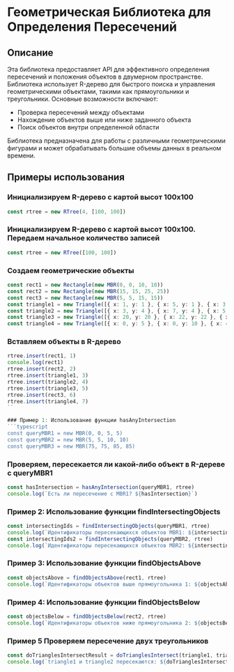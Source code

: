 # Геометрическая Библиотека для Определения Пересечений

## Описание

Эта библиотека предоставляет API для эффективного определения пересечений и положения объектов в двумерном пространстве. Библиотека использует R-дерево для быстрого поиска и управления геометрическими объектами, такими как прямоугольники и треугольники. Основные возможности включают:

- Проверка пересечений между объектами
- Нахождение объектов выше или ниже заданного объекта
- Поиск объектов внутри определенной области

Библиотека предназначена для работы с различными геометрическими фигурами и может обрабатывать большие объемы данных в реальном времени.

## Примеры использования

### Инициализируем R-дерево с картой высот 100x100
```typescript
const rtree = new RTree(4, [100, 100])
```

### Инициализируем R-дерево с картой высот 100x100. Передаем начальное количество записей
```typescript
const rtree = new RTree([100, 100]) 
```

### Создаем геометрические объекты
```typescript
const rect1 = new Rectangle(new MBR(0, 0, 10, 10))
const rect2 = new Rectangle(new MBR(15, 15, 25, 25))
const rect3 = new Rectangle(new MBR(5, 5, 15, 15))
const triangle1 = new Triangle([{ x: 1, y: 1 }, { x: 5, y: 1 }, { x: 3, y: 4 }])
const triangle2 = new Triangle([{ x: 3, y: 4 }, { x: 7, y: 4 }, { x: 5, y: 6 }])
const triangle3 = new Triangle([{ x: 20, y: 20 }, { x: 22, y: 22 }, { x: 21, y: 25 }])
const triangle4 = new Triangle([{ x: 0, y: 5 }, { x: 0, y: 10 }, { x: 4, y: 7 }])
```

### Вставляем объекты в R-дерево
```typescript
rtree.insert(rect1, 1)
console.log(rect1)
rtree.insert(rect2, 2)
rtree.insert(triangle1, 3)
rtree.insert(triangle2, 4)
rtree.insert(triangle3, 5)
rtree.insert(rect3, 6)
rtree.insert(triangle4, 7)
``

### Пример 1: Использование функции hasAnyIntersection
```typescript
const queryMBR1 = new MBR(0, 0, 5, 5)
const queryMBR2 = new MBR(5, 5, 10, 10)
const queryMBR3 = new MBR(75, 75, 85, 85)
```

### Проверяем, пересекается ли какой-либо объект в R-дереве с queryMBR1
```typescript
const hasIntersection = hasAnyIntersection(queryMBR1, rtree)
console.log(`Есть ли пересечение с MBR1? ${hasIntersection}`)
```

### Пример 2: Использование функции findIntersectingObjects
```typescript
const intersectingIds = findIntersectingObjects(queryMBR1, rtree)
console.log(`Идентификаторы пересекающихся объектов MBR1: ${intersectingIds}`)
const intersectingIds2 = findIntersectingObjects(queryMBR2, rtree)
console.log(`Идентификаторы пересекающихся объектов MBR2: ${intersectingIds2}`)
```

### Пример 3: Использование функции findObjectsAbove
```typescript
const objectsAbove = findObjectsAbove(rect1, rtree) 
console.log(`Идентификаторы объектов выше прямоугольника 1: ${objectsAbove}`)
```

### Пример 4: Использование функции findObjectsBelow
```typescript
const objectsBelow = findObjectsBelow(rect2, rtree) 
console.log(`Идентификаторы объектов ниже прямоугольника 2: ${objectsBelow}`)
```

### Пример 5 Проверяем пересечение двух треугольников
```typescript
const doTrianglesIntersectResult = doTrianglesIntersect(triangle1, triangle2)
console.log(`triangle1 и triangle2 пересекаются: ${doTrianglesIntersectResult}`) 
```
